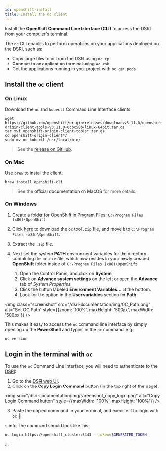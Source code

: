 ```yaml
---
id: openshift-install
title: Install the oc client
---
```



Install the **OpenShift Command Line Interface (CLI)** to access the DSRI from your computer's terminal. 

The `oc` CLI enables to perform operations on your applications deployed on the DSRI, such as:

* Copy large files to or from the DSRI using `oc cp`
* Connect to an application terminal using `oc rsh`
* Get the applications running in your project with `oc get pods`

## Install the `oc` client

### On Linux

Download the `oc` and `kubectl` Command Line Interface clients:

```shell
wget https://github.com/openshift/origin/releases/download/v3.11.0/openshift-origin-client-tools-v3.11.0-0cbc58b-linux-64bit.tar.gz
tar xvf openshift-origin-client-tools*.tar.gz
cd openshift-origin-client*/
sudo mv oc kubectl /usr/local/bin/
```

> See the [release on GitHub](https://github.com/openshift/origin/releases/tag/v3.11.0).

### On Mac

Use `brew` to install the client:

```shell
brew install openshift-cli
```

> See the [official documentation on MacOS](https://docs.okd.io/latest/cli_reference/get_started_cli.html#cli-mac) for more details.

### On Windows

1. Create a folder for OpenShift in Program Files: `C:\Program Files (x86)\OpenShift`
2. Click [here](https://github.com/openshift/origin/releases/download/v3.11.0/openshift-origin-client-tools-v3.11.0-0cbc58b-windows.zip) to download the `oc` tool `.zip` file, and move it to `C:\Program Files (x86)\OpenShift`.

2. Extract the `.zip` file.

3. Next set the system **PATH** environment variables for the directory containing the `oc.exe` file, which now resides in your newly created **OpenShift** folder inside of `C:\Program Files (x86)\OpenShift`
   1. Open the Control Panel, and click on **System**
   2. Click on **Advance system settings** on the left or open the **Advance** tab of *System Properties.* 
   3. Click the button labeled **Environment Variables...** at the bottom. 
   4. Look for the option in the **User variables** section for **Path**.

<img class="screenshot" src="/dsri-documentation/img/OC_Path.png" alt="Set OC Path" style={{zoom: '100%', maxHeight: '500px', maxWidth: '500px'}} />

This makes it easy to access the `oc` command line interface by simply opening up the **PowerShell** and typing in the `oc` command, e.g.:

```powershell
oc version
```

## Login in the terminal with `oc`

To use the `oc` Command Line Interface, you will need to authenticate to the [DSRI](https://app.dsri.unimaas.nl:8443/console):

1. Go to the [DSRI web UI](https://app.dsri.unimaas.nl:8443/console).
2. Click on the **Copy Login Command** button (in the top right of the page).

<img src="/dsri-documentation/img/screenshot_copy_login.png" alt="Copy Login Command button" style={{maxWidth: '100%', maxHeight: '100%'}} />

3. Paste the copied command in your terminal, and execute it to login with `oc` 🔑


:::info
The command should look like this:

```bash
oc login https://openshift_cluster:8443 --token=$GENERATED_TOKEN
```
:::
